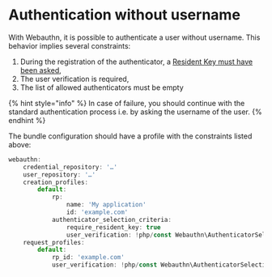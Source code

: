 # Authentication without username

With Webauthn, it is possible to authenticate a user without username. This behavior implies several constraints:

1. During the registration of the authenticator, a [Resident Key must have been asked](../../deep-into-the-framework/authenticator-selection-criteria.md#resident-key),
2. The user verification is required,
3. The list of allowed authenticators must be empty

{% hint style="info" %}
In case of failure, you should continue with the standard authentication process i.e. by asking the username of the user.
{% endhint %}

The bundle configuration should have a profile with the constraints listed above:

```javascript
webauthn:
    credential_repository: '…'
    user_repository: '…'
    creation_profiles:
        default:
            rp:
                name: 'My application'
                id: 'example.com'
            authenticator_selection_criteria:
                require_resident_key: true
                user_verification: !php/const Webauthn\AuthenticatorSelectionCriteria::USER_VERIFICATION_REQUIREMENT_REQUIRED
    request_profiles:
        default:
            rp_id: 'example.com'
            user_verification: !php/const Webauthn\AuthenticatorSelectionCriteria::USER_VERIFICATION_REQUIREMENT_REQUIRED
```
